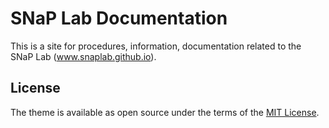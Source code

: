 # SNaP Lab Documentation

This is a site for  procedures, information, documentation related to the SNaP Lab (www.snaplab.github.io). 

## License

The theme is available as open source under the terms of the [MIT License](http://opensource.org/licenses/MIT).